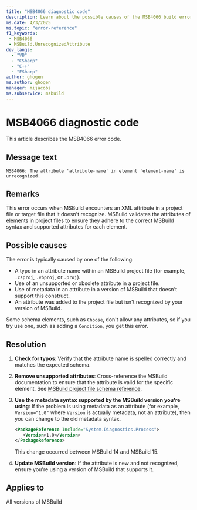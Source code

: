 ```yaml
---
title: "MSB4066 diagnostic code"
description: Learn about the possible causes of the MSB4066 build error and get troubleshooting tips.
ms.date: 4/3/2025
ms.topic: "error-reference"
f1_keywords:
 - MSB4066
 - MSBuild.UnrecognizedAttribute
dev_langs:
  - "VB"
  - "CSharp"
  - "C++"
  - "FSharp"
author: ghogen
ms.author: ghogen
manager: mijacobs
ms.subservice: msbuild
---
```


# MSB4066 diagnostic code

<!-- :::ErrorDefinitionDescription::: -->
<!-- :::editable-content name="introDescription"::: -->
This article describes the MSB4066 error code.
<!-- :::editable-content-end::: -->

## Message text

`MSB4066: The attribute 'attribute-name' in element 'element-name' is unrecognized.`

<!-- :::editable-content name="postOutputDescription"::: -->

## Remarks

This error occurs when MSBuild encounters an XML attribute in a project file or target file that it doesn't recognize. MSBuild validates the attributes of elements in project files to ensure they adhere to the correct MSBuild syntax and supported attributes for each element.

## Possible causes

The error is typically caused by one of the following:

- A typo in an attribute name within an MSBuild project file (for example, `.csproj`, `.vbproj`, or `.proj`).
- Use of an unsupported or obsolete attribute in a project file.
- Use of metadata in an attribute in a version of MSBuild that doesn't support this construct.
- An attribute was added to the project file but isn't recognized by your version of MSBuild.

Some schema elements, such as `Choose`, don't allow any attributes, so if you try use one, such as adding a `Condition`, you get this error.

## Resolution

1. **Check for typos**: Verify that the attribute name is spelled correctly and matches the expected schema.
1. **Remove unsupported attributes**: Cross-reference the MSBuild documentation to ensure that the attribute is valid for the specific element. See [MSBuild project file schema reference](../msbuild-project-file-schema-reference.md).
1. **Use the metadata syntax supported by the MSBuild version you're using**: If the problem is using metadata as an attribute (for example, `Version="1.0"` where `Version` is actually metadata, not an attribute), then you can change to the old metadata syntax.

   ```xml
   <PackageReference Include="System.Diagnostics.Process">
      <Version>1.0</Version>
   </PackageReference>
   ```

   This change occurred between MSBuild 14 and MSBuild 15.

1. **Update MSBuild version**: If the attribute is new and not recognized, ensure you're using a version of MSBuild that supports it.

<!-- :::editable-content-end::: -->
<!-- :::ErrorDefinitionDescription-end::: -->

## Applies to

All versions of MSBuild
